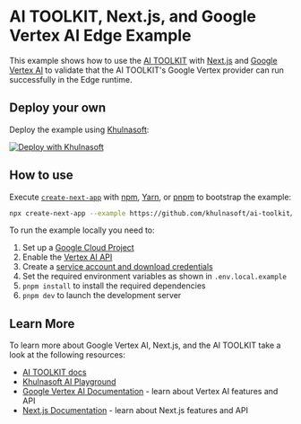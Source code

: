# AI TOOLKIT, Next.js, and Google Vertex AI Edge Example

This example shows how to use the [AI TOOLKIT](https://sdk.khulnasoft.com/docs) with [Next.js](https://nextjs.org/) and [Google Vertex AI](https://cloud.google.com/vertex-ai) to validate that the AI TOOLKIT's Google Vertex provider can run successfully in the Edge runtime.

## Deploy your own

Deploy the example using [Khulnasoft](https://vercel.com?utm_source=github&utm_medium=readme&utm_campaign=ai-toolkit-example):

[![Deploy with Khulnasoft](https://vercel.com/button)](https://vercel.com/new/clone?repository-url=https%3A%2F%2Fgithub.com%2Fvercel%2Fai%2Ftree%2Fmain%2Fexamples%2Fnext-google-vertex-edge&env=GOOGLE_API_KEY&project-name=ai-toolkit-vertex-edge&repository-name=ai-toolkit-vertex-edge)

## How to use

Execute [`create-next-app`](https://github.com/vercel/next.js/tree/canary/packages/create-next-app) with [npm](https://docs.npmjs.com/cli/init), [Yarn](https://yarnpkg.com/lang/en/docs/cli/create/), or [pnpm](https://pnpm.io) to bootstrap the example:

```bash
npx create-next-app --example https://github.com/khulnasoft/ai-toolkit/tree/main/examples/next-google-vertex-edge next-vertex-edge-app
```

To run the example locally you need to:

1. Set up a [Google Cloud Project](https://cloud.google.com/resource-manager/docs/creating-managing-projects)
2. Enable the [Vertex AI API](https://cloud.google.com/vertex-ai/docs/start/cloud-console)
3. Create a [service account and download credentials](https://cloud.google.com/docs/authentication/getting-started)
4. Set the required environment variables as shown in `.env.local.example`
5. `pnpm install` to install the required dependencies
6. `pnpm dev` to launch the development server

## Learn More

To learn more about Google Vertex AI, Next.js, and the AI TOOLKIT take a look at the following resources:

- [AI TOOLKIT docs](https://sdk.khulnasoft.com/docs)
- [Khulnasoft AI Playground](https://play.khulnasoft.com)
- [Google Vertex AI Documentation](https://cloud.google.com/vertex-ai/docs) - learn about Vertex AI features and API
- [Next.js Documentation](https://nextjs.org/docs) - learn about Next.js features and API
